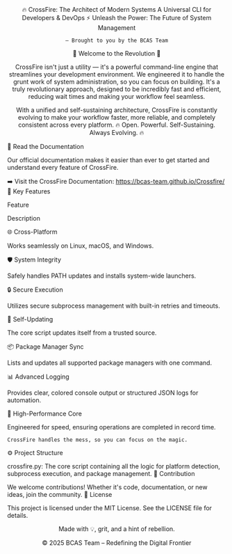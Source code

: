<div align="center">
🔥 CrossFire: The Architect of Modern Systems
A Universal CLI for Developers & DevOps
⚡ Unleash the Power: The Future of System Management

    — Brought to you by the BCAS Team

🌟 Welcome to the Revolution 🌟

CrossFire isn't just a utility — it's a powerful command-line engine that streamlines your development environment. We engineered it to handle the grunt work of system administration, so you can focus on building. It's a truly revolutionary approach, designed to be incredibly fast and efficient, reducing wait times and making your workflow feel seamless.

With a unified and self-sustaining architecture, CrossFire is constantly evolving to make your workflow faster, more reliable, and completely consistent across every platform.
🔥 Open. Powerful. Self-Sustaining. Always Evolving. 🔥

</div>
📖 Read the Documentation

Our official documentation makes it easier than ever to get started and understand every feature of CrossFire.

➡️ Visit the CrossFire Documentation: https://bcas-team.github.io/Crossfire/
🚀 Key Features

Feature
	

Description

🌐 Cross-Platform
	

Works seamlessly on Linux, macOS, and Windows.

🛡️ System Integrity
	

Safely handles PATH updates and installs system-wide launchers.

🔒 Secure Execution
	

Utilizes secure subprocess management with built-in retries and timeouts.

🔄 Self-Updating
	

The core script updates itself from a trusted source.

📦 Package Manager Sync
	

Lists and updates all supported package managers with one command.

📊 Advanced Logging
	

Provides clear, colored console output or structured JSON logs for automation.

🚀 High-Performance Core
	

Engineered for speed, ensuring operations are completed in record time.

    CrossFire handles the mess, so you can focus on the magic.

⚙️ Project Structure

crossfire.py: The core script containing all the logic for platform detection, subprocess execution, and package management.
🤝 Contribution

We welcome contributions! Whether it's code, documentation, or new ideas, join the community.
📄 License

This project is licensed under the MIT License. See the LICENSE file for details.

<div align="center">

Made with 💡, grit, and a hint of rebellion.

© 2025 BCAS Team – Redefining the Digital Frontier

</div>
